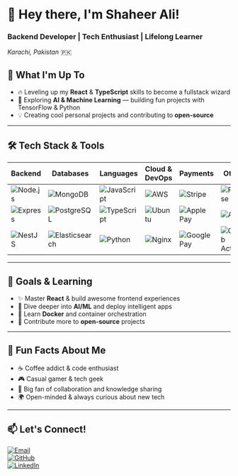 # 👋 Hey there, I'm **Shaheer Ali!**

### Backend Developer | Tech Enthusiast | Lifelong Learner  
*Karachi, Pakistan* 🇵🇰

## 🚀 What I'm Up To
- 🔥 Leveling up my **React** & **TypeScript** skills to become a fullstack wizard  
- 🤖 Exploring **AI & Machine Learning** — building fun projects with TensorFlow & Python  
- 💡 Creating cool personal projects and contributing to **open-source**  

---

## 🛠️ Tech Stack & Tools

| Backend                 | Databases               | Languages              | Cloud & DevOps          | Payments                  | Others                    |
|------------------------|------------------------|-----------------------|-----------------------|--------------------------|--------------------------|
| ![Node.js](https://img.shields.io/badge/Node.js-339933?style=for-the-badge&logo=node.js&logoColor=white) | ![MongoDB](https://img.shields.io/badge/MongoDB-47A248?style=for-the-badge&logo=mongodb&logoColor=white) | ![JavaScript](https://img.shields.io/badge/JavaScript-F7DF1E?style=for-the-badge&logo=javascript&logoColor=black) | ![AWS](https://img.shields.io/badge/AWS-232F3E?style=for-the-badge&logo=amazonaws&logoColor=white) | ![Stripe](https://img.shields.io/badge/Stripe-635BFF?style=for-the-badge&logo=stripe&logoColor=white) | ![Firebase](https://img.shields.io/badge/Firebase-FFCA28?style=for-the-badge&logo=firebase&logoColor=black) |
| ![Express](https://img.shields.io/badge/Express.js-000000?style=for-the-badge&logo=express&logoColor=white) | ![PostgreSQL](https://img.shields.io/badge/PostgreSQL-336791?style=for-the-badge&logo=postgresql&logoColor=white) | ![TypeScript](https://img.shields.io/badge/TypeScript-3178C6?style=for-the-badge&logo=typescript&logoColor=white) | ![Ubuntu](https://img.shields.io/badge/Ubuntu-E95420?style=for-the-badge&logo=ubuntu&logoColor=white) | ![Apple Pay](https://img.shields.io/badge/Apple_Pay-000000?style=for-the-badge&logo=apple&logoColor=white) | ![Agora](https://img.shields.io/badge/Agora-F96854?style=for-the-badge&logo=agora&logoColor=white) |
| ![NestJS](https://img.shields.io/badge/NestJS-E0234E?style=for-the-badge&logo=nestjs&logoColor=white) | ![Elasticsearch](https://img.shields.io/badge/Elasticsearch-005571?style=for-the-badge&logo=elasticsearch&logoColor=white) | ![Python](https://img.shields.io/badge/Python-3776AB?style=for-the-badge&logo=python&logoColor=white) | ![Nginx](https://img.shields.io/badge/Nginx-009639?style=for-the-badge&logo=nginx&logoColor=white) | ![Google Pay](https://img.shields.io/badge/Google_Pay-5F6368?style=for-the-badge&logo=googlepay&logoColor=white) | ![GitHub Actions](https://img.shields.io/badge/GitHub_Actions-2088FF?style=for-the-badge&logo=githubactions&logoColor=white) |

---

## 🎯 Goals & Learning

- ✨ Master **React** & build awesome frontend experiences  
- 🧠 Dive deeper into **AI/ML** and deploy intelligent apps  
- 🐳 Learn **Docker** and container orchestration  
- 🚀 Contribute more to **open-source** projects  

---

## 🎉 Fun Facts About Me  

- ☕ Coffee addict & code enthusiast  
- 🎮 Casual gamer & tech geek  
- 🤝 Big fan of collaboration and knowledge sharing  
- 🌍 Open-minded & always curious about new tech  

---

## 📫 Let's Connect!

[![Email](https://img.shields.io/badge/Email-shaheeralirahoo555@gmail.com-c14438?style=for-the-badge&logo=gmail&logoColor=white)](mailto:shaheeralirahoo555@gmail.com)  
[![GitHub](https://img.shields.io/badge/GitHub-shaheeralirahoo-181717?style=for-the-badge&logo=github&logoColor=white)](https://github.com/shaheeralirahoo)  
[![LinkedIn](https://img.shields.io/badge/LinkedIn-Shaheer_Ali-0077B5?style=for-the-badge&logo=linkedin&logoColor=white)](https://www.linkedin.com/in/shaheer-ali-25b400253/)  


